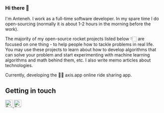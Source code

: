 ### Hi there 👋

I'm Anteneh. I work as a full-time software developer. In my spare time I do open-sourcing (normally it is about 1-2 hours in the morning before the work).

The majority of my open-source rocket projects listed below 👇🏻 are focused on one thing - to help people how to tackle problems in real life. You may use these projects to learn about how to develop algorithms that can solve your problem and start experimenting with machine learning algorithms and math behind them, etc.
I also write memo articles about technologies.

Currently, developing the ✍🏻 axis.app online ride sharing app.

<h2>Getting in touch</h2>
<a href="https://www.linkedin.com/in/anteneh-temesgen-3308301a5/" title="Follow me on LinkedIn" rel="nofollow">
<img width="24" alt="Follow me on LinkedIn" src="https://raw.githubusercontent.com/trekhleb/trekhleb/master/assets/icons/linkedin.svg" style="max-width: 100%;">
</a>
<a href="https://medium.com/@antenehtemesgen" title="Follow me on Medium" rel="nofollow">
  <img width="24" alt="Follow me on Medium" src="https://raw.githubusercontent.com/trekhleb/trekhleb/master/assets/icons/medium.svg" style="max-width: 100%;">
</a>
